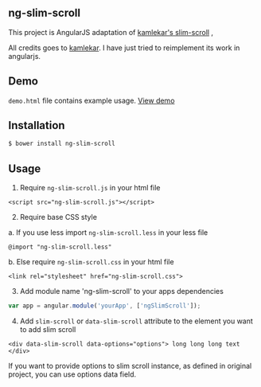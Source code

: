 ## ng-slim-scroll

This project is AngularJS adaptation of [kamlekar's slim-scroll](https://github.com/venkateshwar/slim-scroll/) ,

All credits goes to [kamlekar](https://github.com/kamlekar). I have just tried to reimplement its work in angularjs.

## Demo

`demo.html` file contains example usage. [View demo](https://rawgit.com/ytlabs/ng-slim-scroll/master/index.html)

## Installation

```bash
$ bower install ng-slim-scroll
```

## Usage

1. Require `ng-slim-scroll.js` in your html file

  ```<script src="ng-slim-scroll.js"></script>```

2. Require base CSS style

  a. If you use less import `ng-slim-scroll.less` in your less file

  ```@import "ng-slim-scroll.less"```

  b. Else require `ng-slim-scroll.css` in your html file

  ```<link rel="stylesheet" href="ng-slim-scroll.css">```

3. Add module name 'ng-slim-scroll' to your apps dependencies

  ```js
  var app = angular.module('yourApp', ['ngSlimScroll']);
  ```

4. Add `slim-scroll` or `data-slim-scroll` attribute to the element you want to add slim scroll

  ```<div data-slim-scroll data-options="options"> long long long text </div>```

If you want to provide options to slim scroll instance, as defined in original project, you can use options data field.



